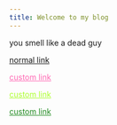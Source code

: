```yaml
---
title: Welcome to my blog
---
```


you smell like a dead guy

[normal link](https://www.google.com/)

<a href="https://www.google.com/" style="color: hotpink; text-decoration: underline;">custom link</a>

<a href="https://www.google.com/" style="color: greenyellow; text-decoration: underline;">custom link</a>

<a href="https://www.google.com/" style="color: forestgreen; text-decoration: underline;">custom link</a>
